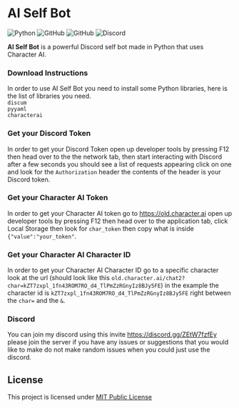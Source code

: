 # AI Self Bot

![Python](https://img.shields.io/badge/python-%23ED8B00.svg?style=for-the-badge&logo=python&logoColor=white)
![GitHub](https://img.shields.io/github/languages/code-size/HyperSkys/AI-Self-Bot?color=cyan&label=Size&labelColor=000000&logo=GitHub&style=for-the-badge)
![GitHub](https://img.shields.io/github/license/HyperSkys/AI-Self-Bot?color=violet&logo=GitHub&labelColor=000000&style=for-the-badge)
![Discord](https://img.shields.io/discord/1229617643346985082?color=5865F2&label=Discord&logo=Discord&labelColor=23272a&style=for-the-badge)

**AI Self Bot** is a powerful Discord self bot made in Python that uses Character AI.

### Download Instructions

In order to use AI Self Bot you need to install some Python libraries, here is the list of libraries you need. </br>
`discum` </br>
`pyyaml` </br>
`characterai` </br>

### Get your Discord Token

In order to get your Discord Token open up developer tools by pressing F12 then head over to the the network tab, then start interacting with Discord after a few seconds you should see a list of requests appearing click on one and look for the `Authorization` header the contents of the header is your Discord token.

### Get your Character AI Token

In order to get your Character AI token go to https://old.character.ai open up developer tools by pressing F12 then head over to the application tab, click Local Storage then look for `char_token` then copy what is inside `{"value":"your_token"`.

### Get your Character AI Character ID

In order to get your Character AI Character ID go to a specific character look at the url (should look like this `old.character.ai/chat2?char=kZT7zxpl_1fn43ROM7RO_d4_TlPmZzRGnyIz8BJy5FE`) in the example the character id is `kZT7zxpl_1fn43ROM7RO_d4_TlPmZzRGnyIz8BJy5FE` right between the `char=` and the `&`. 

### Discord

You can join my discord using this invite https://discord.gg/ZEtW7fzfEy please join the server if you have any issues or suggestions that you would like to make do not make random issues when you could just use the discord.

## License
This project is licensed under [MIT Public License](https://github.com/HyperSkys/AI-Self-Bot/blob/main/LICENSE)
